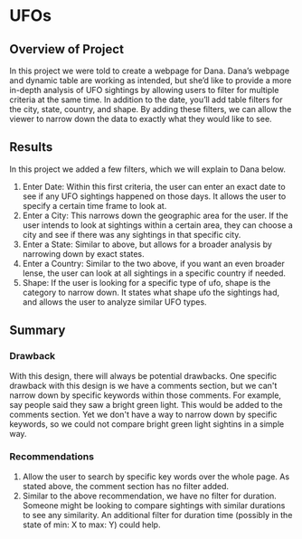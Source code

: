 # UFOs

## Overview of Project
In this project we were told to create a webpage for Dana. Dana’s webpage and dynamic table are working as intended, but she’d like to provide a more in-depth analysis of UFO sightings by allowing users to filter for multiple criteria at the same time. In addition to the date, you’ll add table filters for the city, state, country, and shape. By adding these filters, we can allow the viewer to narrow down the data to exactly what they would like to see. 
## Results
In this project we added a few filters, which we will explain to Dana below.
1. Enter Date: Within this first criteria, the user can enter an exact date to see if any UFO sightings happened on those days. It allows the user to specify a certain time frame to look at.
2. Enter a City: This narrows down the geographic area for the user. If the user intends to look at sightings within a certain area, they can choose a city and see if there was any sightings in that specific city.
3. Enter a State: Similar to above, but allows for a broader analysis by narrowing down by exact states.
4. Enter a Country: Similar to the two above, if you want an even broader lense, the user can look at all sightings in a specific country if needed.
5. Shape: If the user is looking for a specific type of ufo, shape is the category to narrow down. It states what shape ufo the sightings had, and allows the user to analyze similar UFO types.

## Summary

### Drawback
With this design, there will always be potential drawbacks. One specific drawback with this design is we have a comments section, but we can't narrow down by specific keywords within those comments. For example, say people said they saw a bright green light. This would be added to the comments section. Yet we don't have a way to narrow down by specific keywords, so we could not compare bright green light sightins in a simple way.

### Recommendations
1. Allow the user to search by specific key words over the whole page. As stated above, the comment section has no filter added.
2. Similar to the above recommendation, we have no filter for duration. Someone might be looking to compare sightings with similar durations to see any similarity.
   An additional filter for duration time (possibly in the state of min: X to max: Y) could help.

